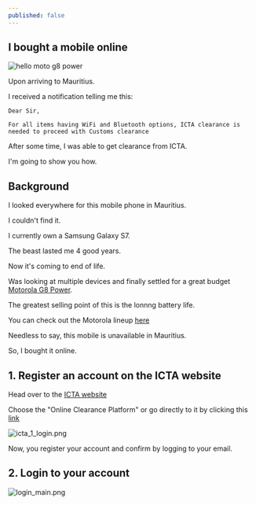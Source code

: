 ```yaml
---
published: false
---
```

## I bought a mobile online

![hello moto g8 power](https://github.com/codarrenvelvindron/codarrenvelvindron.github.io/raw/master/images/motorola-moto-g-power-r1.jpg)

Upon arriving to Mauritius.

I received a notification telling me this:
```
Dear Sir,

For all items having WiFi and Bluetooth options, ICTA clearance is needed to proceed with Customs clearance
```
After some time, I was able to get clearance from ICTA.

I'm going to show you how.

## Background

I looked everywhere for this mobile phone in Mauritius.

I couldn't find it.


I currently own a Samsung Galaxy S7.

The beast lasted me 4 good years.

Now it's coming to end of life.


Was looking at multiple devices and finally settled for a great budget [Motorola G8 Power](https://www.gsmarena.com/motorola_moto_g8_power-10052.php).

The greatest selling point of this is the lonnng battery life.

You can check out the Motorola lineup [here](https://www.androidauthority.com/best-motorola-phones-2-834231/)

Needless to say, this mobile is unavailable in Mauritius.

So, I bought it online.


## 1. Register an account on the ICTA website

Head over to the [ICTA website](https://www.icta.mu/)

Choose the "Online Clearance Platform" or go directly to it by clicking this [link](https://www.icta.mu/applyonline/)

![icta_1_login.png]({{site.baseurl}}/images/icta_1_login.png)

Now, you register your account and confirm by logging to your email.


## 2. Login to your account
![login_main.png]({{site.baseurl}}/images/login_main.png)


